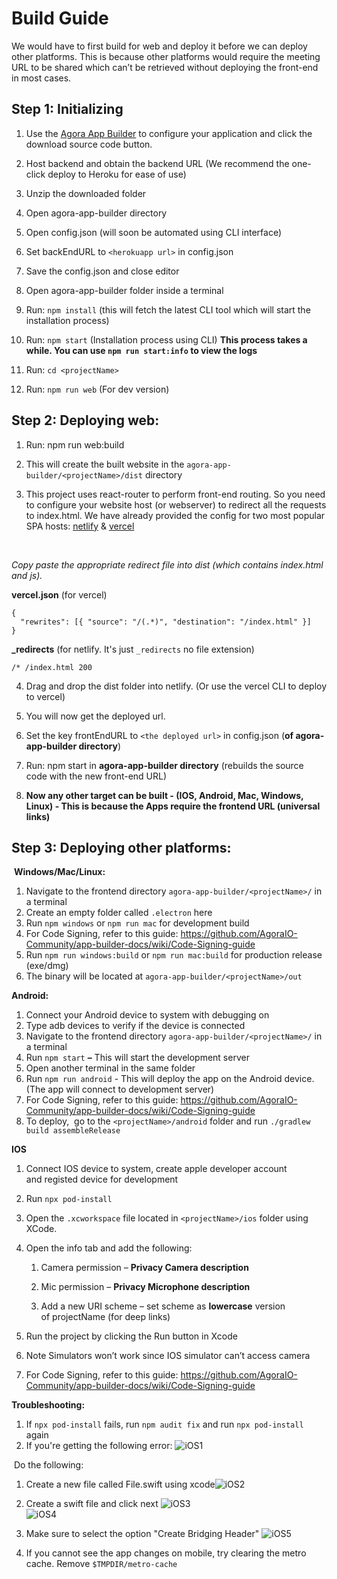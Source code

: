# Build Guide
We would have to first build for web and deploy it before we can deploy other platforms. This is because other platforms would require the meeting URL to be shared which can’t be retrieved without deploying the front-end in most cases.

## Step 1: Initializing

1.  Use the [Agora App Builder](https://appbuilder.agora.io) to configure your application and click the download source code button.
  
2.  Host backend and obtain the backend URL (We recommend the one-click deploy to Heroku for ease of use) 
  
3.  Unzip the downloaded folder 
  
4.  Open agora-app-builder directory 
  
5.  Open config.json (will soon be automated using CLI interface) 
  
6.  Set backEndURL to `<herokuapp url>` in config.json 
  
7.  Save the config.json and close editor 
  
8.  Open agora-app-builder folder inside a terminal 
  
9.  Run: `npm install` (this will fetch the latest CLI tool which will start the installation process) 
  
10.  Run: `npm start` (Installation process using CLI) **This process takes a while. You can use `npm run start:info` to view the logs**
  
11.  Run: `cd <projectName>`
  
12.  Run: `npm run web` (For dev version) 
  

## **Step 2: Deploying web:**

1.  Run: npm run web:build 
  
2.  This will create the built website in the `agora-app-builder/<projectName>/dist` directory 
  
3.  This project uses react-router to perform front-end routing. So you need to configure your website host (or webserver) to redirect all the requests to index.html. We have already provided the config for two most popular SPA hosts: [netlify](https://www.netlify.com/) & [vercel](https://vercel.com/)
  <br />

  *Copy paste the appropriate redirect file into dist (which contains index.html and js).*

  **vercel.json** (for vercel)
  ```
  {
    "rewrites": [{ "source": "/(.*)", "destination": "/index.html" }]
  }
  ```

  **_redirects** (for netlify. It's just `_redirects` no file extension)
  ```
  /* /index.html 200
  ```

  
4.  Drag and drop the dist folder into netlify. (Or use the vercel CLI to deploy to vercel) 
  
5.  You will now get the deployed url. 
  
6.  Set the key frontEndURL to `<the deployed url>` in config.json (**of agora-app-builder directory**) 
  
7.  Run: npm start in **agora-app-builder directory** (rebuilds the source code with the new front-end URL) 
  
8.  **Now any other target can be built - (IOS, Android, Mac, Windows, Linux) - This is because the Apps require the frontend URL (universal links)** 
  

## **Step 3: Deploying other platforms:** 

 **Windows/Mac/Linux:** 

1.  Navigate to the frontend directory `agora-app-builder/<projectName>/` in a terminal 
2.  Create an empty folder called `.electron` here 
3.  Run `npm windows` or `npm run mac` for development build 
4.  For Code Signing, refer to this guide: https://github.com/AgoraIO-Community/app-builder-docs/wiki/Code-Signing-guide
5.  Run `npm run windows:build` or `npm run mac:build` for production release (exe/dmg) 
6.  The binary will be located at `agora-app-builder/<projectName>/out`


**Android:** 

1.  Connect your Android device to system with debugging on 
2.  Type adb devices to verify if the device is connected 
3.  Navigate to the frontend directory `agora-app-builder/<projectName>/` in a terminal 
4.  Run `npm start` **–** This will start the development server 
5.  Open another terminal in the same folder 
6.  Run `npm run android` \- This will deploy the app on the Android device. (The app will connect to development server) 
7.  For Code Signing, refer to this guide: https://github.com/AgoraIO-Community/app-builder-docs/wiki/Code-Signing-guide
8.  To deploy,  go to the `<projectName>/android` folder and run `./gradlew build assembleRelease`


**IOS** 

1.  Connect IOS device to system, create apple developer account and registed device for development 
2.  Run `npx pod-install`
3.  Open the `.xcworkspace` file located in `<projectName>/ios` folder using XCode.
4.  Open the info tab and add the following: 

    1.  Camera permission – **Privacy Camera description** 
      
    2.  Mic permission – **Privacy Microphone description** 
      
    3.  Add a new URI scheme – set scheme as **lowercase** version of projectName (for deep links) 
5.  Run the project by clicking the Run button in Xcode 
6.  Note Simulators won’t work since IOS simulator can’t access camera
7.  For Code Signing, refer to this guide: https://github.com/AgoraIO-Community/app-builder-docs/wiki/Code-Signing-guide

**Troubleshooting:**

1. If `npx pod-install` fails, run `npm audit fix` and run `npx pod-install` again
2. If you're getting the following error: ![iOS1](/iOS1.jpeg)

​    Do the following:

1. Create a new file called File.swift using xcode![iOS2](/iOS2.png)

2. Create a swift file and click next ![iOS3](/iOS3.png) <br /> ![iOS4](/iOS4.png)

3. Make sure to select the option "Create Bridging Header" ![iOS5](/iOS5.png)

4. If you cannot see the app changes on mobile, try clearing the metro cache. Remove `$TMPDIR/metro-cache`
